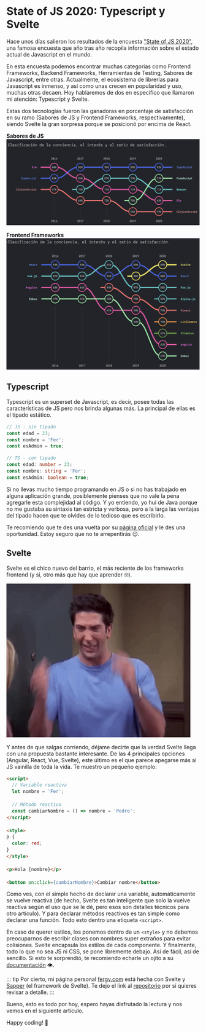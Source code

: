 # State of JS 2020: Typescript y Svelte

Hace unos días salieron los resultados de la encuesta ["State of JS 2020"](https://2020.stateofjs.com/es-ES/), una famosa encuesta que año tras año recopila información sobre el estado actual de Javascript en el mundo.

En esta encuesta podemos encontrar muchas categorias como Frontend Frameworks, Backend Frameworks, Herramientas de Testing, Sabores de Javascript, entre otras. Actualmente, el ecosistema de librerías para Javascript es inmenso, y así como unas crecen en popularidad y uso, muchas otras decaen. Hoy hablaremos de dos en específico que llamaron mi atención: Typescript y Svelte.

Estas dos tecnologías fueron las ganadoras en porcentaje de satisfacción en su ramo (Sabores de JS y Frontend Frameworks, respectivamente), siendo Svelte la gran sorpresa porque se posicionó por encima de React.

**Sabores de JS**
![Sabores de JS](./flavours.png)

**Frontend Frameworks**
![Frontend Frameworks](./frontend.png)

## Typescript

Typescript es un superset de Javascript, es decir, posee todas las características de JS pero nos brinda algunas más. La principal de ellas es el tipado estático.

```javascript
// JS - sin tipado
const edad = 23;
const nombre = 'Fer';
const esAdmin = true;
```

```typescript
// TS - con tipado
const edad: number = 23;
const nombre: string = 'Fer';
const esAdmin: boolean = true;
```

Si no llevas mucho tiempo programando en JS o si no has trabajado en alguna aplicación grande, posiblemente pienses que no vale la pena agregarle esta complejidad al código. Y yo entiendo, yo huí de Java porque no me gustaba su sintaxis tan estricta y verbosa, pero a la larga las ventajas del tipado hacen que te olvides de lo tedioso que es escribirlo.

Te recomiendo que te des una vuelta por su [página oficial](https://www.typescriptlang.org/) y le des una oportunidad. Estoy seguro que no te arrepentirás 😉.

## Svelte

Svelte es el chico nuevo del barrio, el más reciente de los frameworks frontend (y si, otro más que hay que aprender 🙄).

![Furious](./furious.gif)

Y antes de que salgas corriendo, déjame decirte que la verdad Svelte llega con una propuesta bastante interesante. De las 4 principales opciones (Angular, React, Vue, Svelte), este último es el que parece apegarse más al JS vainilla de toda la vida. Te muestro un pequeño ejemplo:

```html
<script>
  // Variable reactiva
  let nombre = 'Fer';

  // Método reactivo
  const cambiarNombre = () => nombre = 'Pedro';
</script>

<style>
p {
  color: red;
}
</style>

<p>Hola {nombre}</p>

<button on:click={cambiarNombre}>Cambiar nombre</button>
```

Como ves, con el simple hecho de declarar una variable, automáticamente se vuelve reactiva (de hecho, Svelte es tan inteligente que solo la vuelve reactiva según el uso que se le dé, pero esos son detalles técnicos para otro artículo). Y para declarar métodos reactivos es tan simple como declarar una función. Todo esto dentro una etiqueta `<script>`.

En caso de querer estilos, los ponemos dentro de un `<style>` y no debemos preocuparnos de escribir clases con nombres super extraños para evitar colisiones. Svelte encapsula los estilos de cada componente.
Y finalmente, todo lo que no sea JS ni CSS, se pone libremente debajo. Así de fácil, así de sencillo.
Si esto te sorprendió, te recomiendo echarle un ojito a su [documentación](https://svelte.dev/) 👁.

::: tip
Por cierto, mi página personal [fergv.com](https://fergv.com) está hecha con Svelte y [Sapper](https://sapper.svelte.dev/) (el framework de Svelte). Te dejo el link al [repositorio](https://github.com/FerGv/FerGv.github.io) por si quieres revisar a detalle.
:::

Bueno, esto es todo por hoy, espero hayas disfrutado la lectura y nos vemos en el siguiente artículo.

Happy coding! 🥸

<Disqus />
